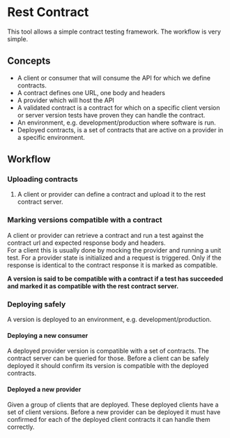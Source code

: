 # Rest Contract
This tool allows a simple contract testing framework. 
The workflow is very simple.

## Concepts
* A client or consumer that will consume the API for which we define contracts.
* A contract defines one URL, one body and headers
* A provider which will host the API
* A validated contract is a contract for which on a specific client version or server version tests have proven they can handle the contract.
* An environment, e.g. development/production where software is run. 
* Deployed contracts, is a set of contracts that are active on a provider in a specific environment.

## Workflow
### Uploading contracts
1. A client or provider can define a contract and upload it to the rest contract server.
### Marking versions compatible with a contract 
A client or provider can retrieve a contract and run a test against the contract url and expected response body and headers.  
For a client this is usually done by mocking the provider and running a unit test.
For a provider state is initialized and a request is triggered. Only if the response is identical to the contract response it is marked as compatible.

<b> A version is said to be compatible with a contract if a test has succeeded and marked it as compatible with the rest contract server.</b> 

### Deploying safely

A version is deployed to an environment, e.g. development/production.
#### Deploying a new consumer
A deployed provider version is compatible with a set of contracts. The contract server can be queried for those.
Before a client can be safely deployed it should confirm its version is compatible with the deployed contracts.

#### Deployed a new provider
Given a group of clients that are deployed. These deployed clients have a set of client versions. 
Before a new provider can be deployed it must have confirmed for each of the deployed client contracts it can handle them correctly.  